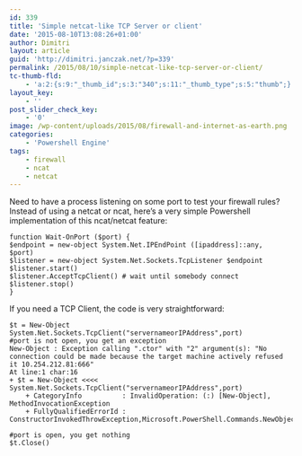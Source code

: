 ```yaml
---
id: 339
title: 'Simple netcat-like TCP Server or client'
date: '2015-08-10T13:08:26+01:00'
author: Dimitri
layout: article
guid: 'http://dimitri.janczak.net/?p=339'
permalink: /2015/08/10/simple-netcat-like-tcp-server-or-client/
tc-thumb-fld:
    - 'a:2:{s:9:"_thumb_id";s:3:"340";s:11:"_thumb_type";s:5:"thumb";}'
layout_key:
    - ''
post_slider_check_key:
    - '0'
image: /wp-content/uploads/2015/08/firewall-and-internet-as-earth.png
categories:
    - 'Powershell Engine'
tags:
    - firewall
    - ncat
    - netcat
---
```


Need to have a process listening on some port to test your firewall rules? Instead of using a netcat or ncat, here’s a very simple Powershell implementation of this ncat/netcat feature:

```
function Wait-OnPort ($port) {
$endpoint = new-object System.Net.IPEndPoint ([ipaddress]::any,
$port)
$listener = new-object System.Net.Sockets.TcpListener $endpoint
$listener.start()
$listener.AcceptTcpClient() # wait until somebody connect
$listener.stop()
}
```

If you need a TCP Client, the code is very straightforward:

```
$t = New-Object System.Net.Sockets.TcpClient("servernameorIPAddress",port)
#port is not open, you get an exception
New-Object : Exception calling ".ctor" with "2" argument(s): "No connection could be made because the target machine actively refused it 10.254.212.81:666"
At line:1 char:16
+ $t = New-Object <<<<  System.Net.Sockets.TcpClient("servernameorIPAddress",port)
    + CategoryInfo          : InvalidOperation: (:) [New-Object], MethodInvocationException
    + FullyQualifiedErrorId : ConstructorInvokedThrowException,Microsoft.PowerShell.Commands.NewObjectCommand

#port is open, you get nothing
$t.Close()
```